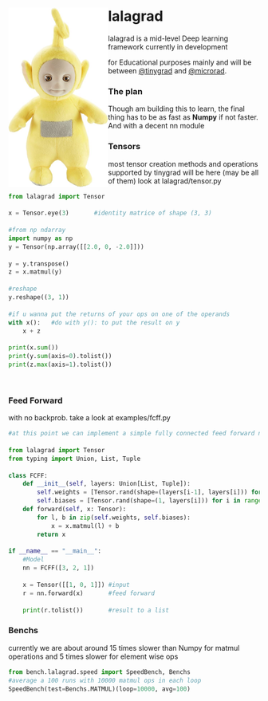 <img style="float: left" src=./lalagrad/utils/img/lala.jpeg alt=drawing width=200/>
<b><h1>lalagrad</h1></b> lalagrad is a mid-level Deep learning framework currently in development<br> 

for Educational purposes mainly and will be between [@tinygrad](https://github.com/tinygrad/tinygrad) and [@microrad](https://github.com/karpathy/micrograd).

<h3><b>The plan</b></h3>
Though am building this to learn, the final thing has to be as fast as <b>Numpy</b> if not faster.
And with a decent nn module<br>

<h3><b>Tensors</b></h3>

most tensor creation methods and operations supported by tinygrad will be here (may be all of them) look at lalagrad/tensor.py

```python
from lalagrad import Tensor

x = Tensor.eye(3)       #identity matrice of shape (3, 3)

#from np ndarray
import numpy as np
y = Tensor(np.array([[2.0, 0, -2.0]]))

y = y.transpose()
z = x.matmul(y)

#reshape
y.reshape((3, 1))

#if u wanna put the returns of your ops on one of the operands
with x():   #do with y(): to put the result on y
    x + z
    
print(x.sum())
print(y.sum(axis=0).tolist())
print(z.max(axis=1).tolist())                  
```

<br>
<h3><b>Feed Forward </b></h3>

with no backprob. take a look at examples/fcff.py


```python
#at this point we can implement a simple fully connected feed forward nn without backprop

from lalagrad import Tensor
from typing import Union, List, Tuple

class FCFF:
    def __init__(self, layers: Union[List, Tuple]):
        self.weights = [Tensor.rand(shape=(layers[i-1], layers[i])) for i in range(1, len(layers))]
        self.biases = [Tensor.rand(shape=(1, layers[i])) for i in range(1, len(layers))]
    def forward(self, x: Tensor):
        for l, b in zip(self.weights, self.biases):
            x = x.matmul(l) + b
        return x
    
if __name__ == "__main__":
    #Model
    nn = FCFF([3, 2, 1])

    x = Tensor([[1, 0, 1]]) #input
    r = nn.forward(x)       #feed forward
    
    print(r.tolist())       #result to a list
```

<h3><b>Benchs</b></h3>

currently we are about around 15 times slower than Numpy for matmul operations and 5 times slower for element wise ops

```python
from bench.lalagrad.speed import SpeedBench, Benchs
#average a 100 runs with 10000 matmul ops in each loop
SpeedBench(test=Benchs.MATMUL)(loop=10000, avg=100)  
```
